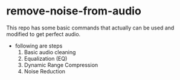 # remove-noise-from-audio
This repo has some basic commands that actually can be used and modified to get perfect audio.


- following are steps
  1. Basic audio cleaning
  2. Equalization (EQ)
  3. Dynamic Range Compression
  4. Noise Reduction
